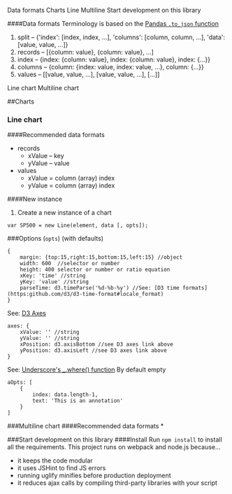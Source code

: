 Data formats
Charts
    Line
    Multiline
Start development on this library

####Data formats
Terminology is based on the [Pandas `.to_json` function](http://pandas.pydata.org/pandas-docs/stable/generated/pandas.DataFrame.to_json.html)
1. split – {'index': [index, index, ...], 'columns': [column, column, ...], 'data': [value, value, ...]}
2. records – [{column: value}, {column: value}, ...]
3. index – {index: {column: value}, index: {column: value}, index: {...}}
4. columns – {column: {index: value, index: value, ...}, column: {...}}
5. values – [[value, value, ...], [value, value, ...], [...]]

Line chart
Multiline chart

##Charts
### Line chart

####Recommended data formats
* records
    - xValue – key
    - yValue – value
* values
    - xValue = column (array) index
    - yValue = column (array) index

####New instance

1. Create a new instance of a chart
```
var SP500 = new Line(element, data [, opts]);
```

###Options (`opts`) (with defaults)
```
{
    margin: {top:15,right:15,bottom:15,left:15} //object
    width: 600  //selector or number
    height: 400 selector or number or ratio equation
    xKey: 'time' //string
    yKey: 'value' //string
    parseTime: d3.timeParse('%d-%b-%y') //See: [D3 time formats](https:github.com/d3/d3-time-format#locale_format)
}
```

See: [D3 Axes](https:github.com/d3/d3-axis/blob/master/README.md#axisTop)

```
axes: {
    xValue: '' //string
    yValue: '' //string
    xPosition: d3.axisBottom //see D3 axes link above
    yPosition: d3.axisLeft //see D3 axes link above
}
```

See: [Underscore's _.where() function](http://underscorejs.org/#where)
By default empty
```
aOpts: [
    {
        index: data.length-1,
        text: 'This is an annotation'
    }
]
```

###Multiline chart
####Recommended data formats
* 

###Start development on this library
####Install
Run `npm install` to install all the requirements. This project runs on webpack and node.js because...
* it keeps the code modular
* it uses JSHint to find JS errors
* running uglify minifies before production deployment
* it reduces ajax calls by compiling third-party libraries with your script